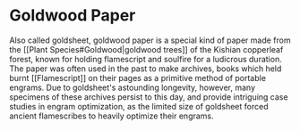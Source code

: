 # Goldwood Paper

Also called goldsheet, goldwood paper is a special kind of paper made from the [[Plant Species#Goldwood|goldwood trees]] of the Kishian copperleaf forest, known for holding flamescript and soulfire for a ludicrous duration. The paper was often used in the past to make archives, books which held burnt [[Flamescript]] on their pages as a primitive method of portable engrams. Due to goldsheet's astounding longevity, however, many specimens of these archives persist to this day, and provide intriguing case studies in engram optimization, as the limited size of goldsheet forced ancient flamescribes to heavily optimize their engrams.

